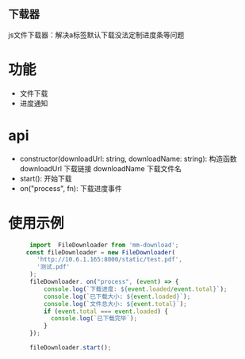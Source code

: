 ## 下载器

js文件下载器：解决a标签默认下载没法定制进度条等问题

# 功能

- 文件下载
- 进度通知

# api
 - constructor(downloadUrl: string, downloadName: string): 构造函数
 	downloadUrl 下载链接
	downloadName 下载文件名
 - start(): 开始下载
 - on("process", fn): 下载进度事件
 
# 使用示例
````javascript
      import  FileDownloader from 'mm-download';
     const fileDownloader = new FileDownloader(
        'http://10.6.1.165:8000/static/test.pdf',
        '测试.pdf'
      );
      fileDownloader. on("process", (event) => {
          console.log(`下载进度: ${event.loaded/event.total}`);
          console.log(`已下载大小: ${event.loaded}`);
          console.log(`文件总大小: ${event.total}`);
          if (event.total === event.loaded) {
            console.log(`已下载完毕`); 
          }
      });

      fileDownloader.start();
````
